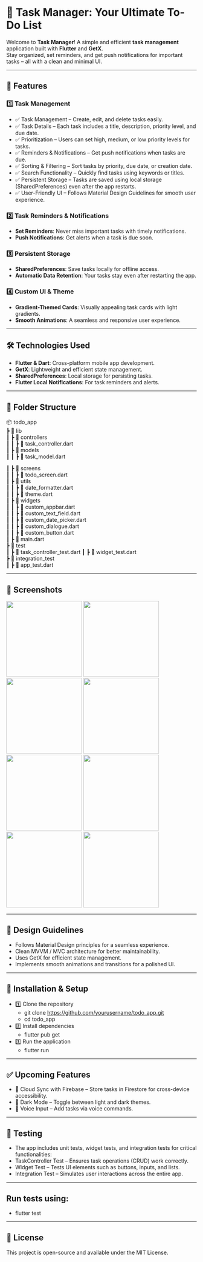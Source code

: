 # 📝 Task Manager: Your Ultimate To-Do List  

Welcome to **Task Manager**! A simple and efficient **task management** application built with **Flutter** and **GetX**.  
Stay organized, set reminders, and get push notifications for important tasks – all with a clean and minimal UI.  

---

## 📌 Features  
### 1️⃣ Task Management  
-  ✅ Task Management – Create, edit, and delete tasks easily.
-  ✅ Task Details – Each task includes a title, description, priority level, and due date.
-  ✅ Prioritization – Users can set high, medium, or low priority levels for tasks.
-  ✅ Reminders & Notifications – Get push notifications when tasks are due.
-  ✅ Sorting & Filtering – Sort tasks by priority, due date, or creation date.
-  ✅ Search Functionality – Quickly find tasks using keywords or titles.
-  ✅ Persistent Storage – Tasks are saved using local storage (SharedPreferences) even after the app restarts.
-  ✅ User-Friendly UI – Follows Material Design Guidelines for smooth user experience. 

### 2️⃣ Task Reminders & Notifications  
- **Set Reminders**: Never miss important tasks with timely notifications.  
- **Push Notifications**: Get alerts when a task is due soon.  

### 3️⃣ Persistent Storage  
- **SharedPreferences**: Save tasks locally for offline access.  
- **Automatic Data Retention**: Your tasks stay even after restarting the app.  

### 4️⃣ Custom UI & Theme  
- **Gradient-Themed Cards**: Visually appealing task cards with light gradients.  
- **Smooth Animations**: A seamless and responsive user experience.  

---

## 🛠 Technologies Used  
- **Flutter & Dart**: Cross-platform mobile app development.  
- **GetX**: Lightweight and efficient state management.  
- **SharedPreferences**: Local storage for persisting tasks.  
- **Flutter Local Notifications**: For task reminders and alerts.

---


## 📂 Folder Structure  
📦 todo_app  
 ┣ 📂 lib  
 ┃ ┣ 📂 controllers  
 ┃ ┃ ┣ 📜 task_controller.dart  
 ┃ ┣ 📂 models  
 ┃ ┃ ┣ 📜 task_model.dart 

 ┃ ┣ 📂 screens  
 ┃ ┃ ┣ 📜 todo_screen.dart   
 ┃ ┣ 📂 utils  
 ┃ ┃ ┣ 📜 date_formatter.dart  
 ┃ ┃ ┣ 📜 theme.dart  
 ┃ ┣ 📂 widgets  
 ┃ ┃ ┣ 📜 custom_appbar.dart  
 ┃ ┃ ┣ 📜 custom_text_field.dart  
 ┃ ┃ ┣ 📜 custom_date_picker.dart  
 ┃ ┃ ┣ 📜 custom_dialogue.dart   
 ┃ ┃ ┣ 📜 custom_button.dart    
 ┃ ┣ 📜 main.dart   
 ┣ 📂 test  
 ┃ ┣ 📜 task_controller_test.dart 
 ┃ ┣ 📜 widget_test.dart  
 ┣ 📂 integration_test  
 ┃ ┣ 📜 app_test.dart  

 ---
 ## 📸 Screenshots  

<img src="https://github.com/user-attachments/assets/b98f4602-754f-463c-a952-dc4f33f403a6" width="200"/> 
<img src="https://github.com/user-attachments/assets/4e7d93bc-d3c9-4a39-af95-f1a3d3006b5a" width="200"/> 
<img src="https://github.com/user-attachments/assets/fd43228b-36c7-41ac-9bc7-ec0a83ccee93" width="200"/> 
<img src="https://github.com/user-attachments/assets/edd53dde-9c0c-48ed-9713-057c43fb758d" width="200"/> 
<img src="https://github.com/user-attachments/assets/e16491c1-2251-41e5-91e0-fc28afb797b4" width="200"/> 
<img src="https://github.com/user-attachments/assets/87a005c2-4299-45cb-b89b-31c9e740cb19" width="200"/> 
<img src="https://github.com/user-attachments/assets/6c3bc23f-23c5-4d7e-a2b2-d3676f511148" width="200"/> 
<img src="https://github.com/user-attachments/assets/cbdea84e-c1a4-4d62-9b2d-fbf701781517" width="200"/> 

---

## 🎨 Design Guidelines
- Follows Material Design principles for a seamless experience.
- Clean MVVM / MVC architecture for better maintainability.
- Uses GetX for efficient state management.
- Implements smooth animations and transitions for a polished UI.

---

## 🚀 Installation & Setup
- 1️⃣ Clone the repository
    - git clone https://github.com/yourusername/todo_app.git
    - cd todo_app
- 2️⃣ Install dependencies
    - flutter pub get
- 3️⃣ Run the application
    - flutter run

---
  
## ✅ Upcoming Features
- 🔹 Cloud Sync with Firebase – Store tasks in Firestore for cross-device accessibility.
- 🔹 Dark Mode – Toggle between light and dark themes.
- 🔹 Voice Input – Add tasks via voice commands.

---

## 🧪 Testing
- The app includes unit tests, widget tests, and integration tests for critical functionalities:
- TaskController Test – Ensures task operations (CRUD) work correctly.
- Widget Test – Tests UI elements such as buttons, inputs, and lists.
- Integration Test – Simulates user interactions across the entire app.

---

## Run tests using:
  - flutter test

---

## 📜 License
This project is open-source and available under the MIT License.
